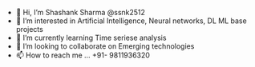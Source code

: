 - 👋 Hi, I’m Shashank Sharma @ssnk2512
- 👀 I’m interested in Artificial Intelligence, Neural networks, DL ML base projects 
- 🌱 I’m currently learning Time seriese analysis
- 💞️ I’m looking to collaborate on Emerging technologies
- 📫 How to reach me ... +91- 9811936320

<!---
ssnk2512/ssnk2512 is a ✨ special ✨ repository because its `README.md` (this file) appears on your GitHub profile.
You can click the Preview link to take a look at your changes.
--->
